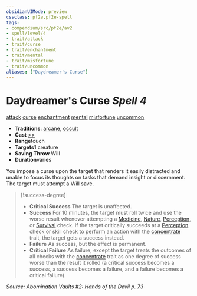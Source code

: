 ```yaml
---
obsidianUIMode: preview
cssclass: pf2e,pf2e-spell
tags:
- compendium/src/pf2e/av2
- spell/level/4
- trait/attack
- trait/curse
- trait/enchantment
- trait/mental
- trait/misfortune
- trait/uncommon
aliases: ["Daydreamer's Curse"]
---
```

# Daydreamer's Curse *Spell 4*   
[attack](../../Rules/traits/attack.md)  [curse](../../Rules/traits/curse.md)  [enchantment](../../Rules/traits/enchantment.md)  [mental](../../Rules/traits/mental.md)  [misfortune](../../Rules/traits/misfortune.md)  [uncommon](../../Rules/traits/uncommon.md)  

- **Traditions**: [arcane](../../Rules/traits/arcane.md), [occult](../../Rules/traits/occult.md)
- **Cast** [>>](../../Rules/core-rulebook/chapter-9-playing-the-game.md#Actions "Two-Action") 
- **Range**touch
- **Targets**1 creature
- **Saving Throw** Will
- **Duration**varies

You impose a curse upon the target that renders it easily distracted and unable to focus its thoughts on tasks that demand insight or discernment. The target must attempt a Will save.

> [!success-degree] 
> - **Critical Success** The target is unaffected.
> - **Success** For 10 minutes, the target must roll twice and use the worse result whenever attempting a [Medicine](../skills.md#Medicine), [Nature](../skills.md#Nature), [Perception](../skills.md#Perception), or [Survival](../skills.md#Survival) check. If the target critically succeeds at a [Perception](../skills.md#Perception) check or skill check to perform an action with the [concentrate](../../Rules/traits/concentrate.md) trait, the target gets a success instead.
> - **Failure** As success, but the effect is permanent.
> - **Critical Failure** As failure, except the target treats the outcomes of all checks with the [concentrate](../../Rules/traits/concentrate.md) trait as one degree of success worse than the result it rolled (a critical success becomes a success, a success becomes a failure, and a failure becomes a critical failure).

*Source: Abomination Vaults #2: Hands of the Devil p. 73*
